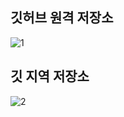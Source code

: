## 깃허브 원격 저장소
![1](https://user-images.githubusercontent.com/105197546/192680016-a5dacae7-df13-4239-8209-38f89a426286.png)
## 깃 지역 저장소
![2](https://user-images.githubusercontent.com/105197546/192680027-5615edb5-69fe-4535-97a6-f70ae7910a5e.png)
